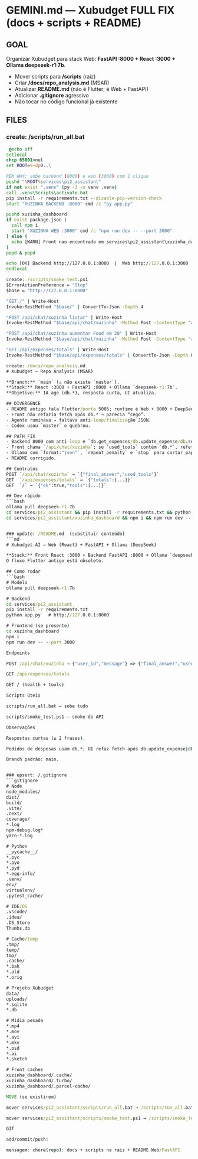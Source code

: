 # GEMINI.md — Xubudget FULL FIX (docs + scripts + README)

## GOAL
Organizar Xubudget para stack Web: **FastAPI :8000 + React :3000 + Ollama deepseek-r1:7b**.
- Mover scripts para **/scripts** (raiz)
- Criar **/docs/repo_analysis.md** (MSAR)
- Atualizar **README.md** (não é Flutter; é Web + FastAPI)
- Adicionar **.gitignore** agressivo
- Não tocar no código funcional já existente

## FILES

### create: /scripts/run_all.bat
```bat
 @echo off
setlocal
chcp 65001>nul
set ROOT=%~dp0..\

REM WHY: sobe backend (8000) e web (3000) com 1 clique
pushd "%ROOT%services\pi2_assistant"
if not exist ".venv" (py -3 -m venv .venv)
call .venv\Scripts\activate.bat
pip install -r requirements.txt --disable-pip-version-check
start "XUZINHA BACKEND :8000" cmd /c "py app.py"

pushd xuzinha_dashboard
if exist package.json (
  call npm i
  start "XUZINHA WEB :3000" cmd /c "npm run dev -- --port 3000"
) else (
  echo [WARN] Front nao encontrado em services\pi2_assistant\xuzinha_dashboard
)
popd & popd

echo [OK] Backend http://127.0.0.1:8000  |  Web http://127.0.0.1:3000
endlocal

create: /scripts/smoke_test.ps1
$ErrorActionPreference = "Stop"
$base = "http://127.0.0.1:8000"

"GET /" | Write-Host
Invoke-RestMethod "$base/" | ConvertTo-Json -Depth 4

"POST /api/chat/xuzinha listar" | Write-Host
Invoke-RestMethod "$base/api/chat/xuzinha" -Method Post -ContentType "application/json" -Body '{"user_id":"smoke","message":"listar despesas por categoria"}' | ConvertTo-Json -Depth 8

"POST /api/chat/xuzinha aumentar Food em 20" | Write-Host
Invoke-RestMethod "$base/api/chat/xuzinha" -Method Post -ContentType "application/json" -Body '{"user_id":"smoke","message":"aumente Food em 20"}' | ConvertTo-Json -Depth 8

"GET /api/expenses/totals" | Write-Host
Invoke-RestMethod "$base/api/expenses/totals" | ConvertTo-Json -Depth 8

create: /docs/repo_analysis.md
# Xubudget — Repo Analysis (MSAR)

**Branch:** `main` (⚠️ não existe `master`).  
**Stack:** React :3000 + FastAPI :8000 + Ollama `deepseek-r1:7b`.  
**Objetivo:** IA age (db.*), resposta curta, UI atualiza.

## DIVERGENCE
- README antigo fala Flutter/porta 5005; runtime é Web + 8000 + DeepSeek.
- Front não refazia fetch após db.* → parecia “cego”.
- Agente ruminava → faltava anti-loop/finalização JSON.
- Codex usou `master` e quebrou.

## PATH_FIX
- Backend 8000 com anti-loop e `db.get_expenses/db.update_expense/db.set_category/db.reset`.
- Front chama `/api/chat/xuzinha`; se `used_tools` contém `db.*`, refetch de `/api/expenses/totals`.
- Ollama com `format:"json"`, `repeat_penalty` e `stop` para cortar papagaio.
- README corrigido.

## Contratos
POST `/api/chat/xuzinha` → `{"final_answer","used_tools"}`  
GET  `/api/expenses/totals` → `{"totals":{...}}`  
GET  `/` → `{"ok":true,"tools":[...]}`

## Dev rápido
```bash
ollama pull deepseek-r1:7b
cd services/pi2_assistant && pip install -r requirements.txt && python app.py   # :8000
cd services/pi2_assistant/xuzinha_dashboard && npm i && npm run dev -- --port 3000


### update: /README.md  (substituir conteúdo)
```md
# Xubudget AI — Web (React) + FastAPI + Ollama (DeepSeek)

**Stack:** Front React :3000 + Backend FastAPI :8000 + Ollama `deepseek-r1:7b`.  
O fluxo Flutter antigo está obsoleto.

## Como rodar
```bash
# Modelo
ollama pull deepseek-r1:7b

# Backend
cd services/pi2_assistant
pip install -r requirements.txt
python app.py   # http://127.0.0.1:8000

# Frontend (se presente)
cd xuzinha_dashboard
npm i
npm run dev -- --port 3000

Endpoints

POST /api/chat/xuzinha → {"user_id","message"} => {"final_answer","used_tools"}

GET /api/expenses/totals

GET / (health + tools)

Scripts úteis

scripts/run_all.bat — sobe tudo

scripts/smoke_test.ps1 — smoke de API

Observações

Respostas curtas (≤ 2 frases).

Pedidos de despesas usam db.*; UI refaz fetch após db.update_expense|db.set_category|db.reset.

Branch padrão: main.


### upsert: /.gitignore
```gitignore
# Node
node_modules/
dist/
build/
.vite/
.next/
coverage/
*.log
npm-debug.log*
yarn-*.log

# Python
__pycache__/
*.pyc
*.pyo
*.pyd
*.egg-info/
.venv/
env/
virtualenv/
.pytest_cache/

# IDE/OS
.vscode/
.idea/
.DS_Store
Thumbs.db

# Cache/temp
.tmp/
temp/
tmp/
.cache/
*.bak
*.old
*.orig

# Projeto Xubudget
data/
uploads/
*.sqlite
*.db

# Mídia pesada
*.mp4
*.mov
*.avi
*.mkv
*.psd
*.ai
*.sketch

# Front caches
xuzinha_dashboard/.cache/
xuzinha_dashboard/.turbo/
xuzinha_dashboard/.parcel-cache/

MOVE (se existirem)

mover services/pi2_assistant/scripts/run_all.bat → /scripts/run_all.bat

mover services/pi2_assistant/scripts/smoke_test.ps1 → /scripts/smoke_test.ps1

GIT

add/commit/push:

mensagem: chore(repo): docs + scripts na raiz + README Web/FastAPI

```